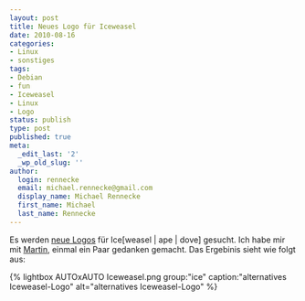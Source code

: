```yaml
---
layout: post
title: Neues Logo für Iceweasel
date: 2010-08-16
categories:
- Linux
- sonstiges
tags:
- Debian
- fun
- Iceweasel
- Linux
- Logo
status: publish
type: post
published: true
meta:
  _edit_last: '2'
  _wp_old_slug: ''
author:
  login: rennecke
  email: michael.rennecke@gmail.com
  display_name: Michael Rennecke
  first_name: Michael
  last_name: Rennecke
---
```


Es werden [neue Logos](http://mozilla.debian.net/en-US/logos/) f&uuml;r Ice[weasel | ape | dove] gesucht. 
Ich habe mir mit [Martin](http://binfalse.de), einmal ein Paar gedanken gemacht. Das Ergebinis sieht wie folgt aus:

{% lightbox AUTOxAUTO Iceweasel.png group:"ice" caption:"alternatives Iceweasel-Logo" alt="alternatives Iceweasel-Logo" %}

